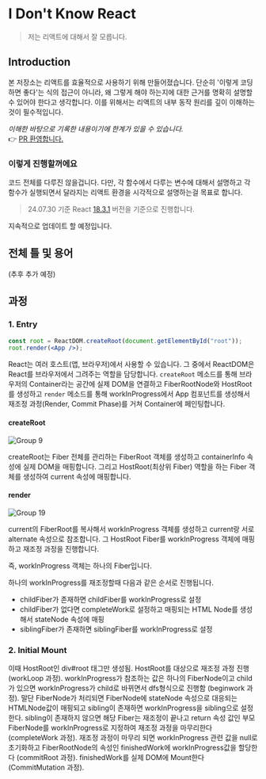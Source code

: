 # I Don't Know React

> 저는 리액트에 대해서 잘 모릅니다.

## Introduction

본 저장소는 리액트를 효율적으로 사용하기 위해 만들어졌습니다. 단순히 '이렇게 코딩하면 좋다'는 식의 접근이 아니라, 왜 그렇게 해야 하는지에 대한 근거를 명확히 설명할 수 있어야 한다고 생각합니다. 이를 위해서는 리액트의 내부 동작 원리를 깊이 이해하는 것이 필수적입니다.

_이해한 바탕으로 기록한 내용이기에 한계가 있을 수 있습니다._  
👉 [PR 환영합니다.](https://github.com/ChoiYongWon/I-Dont-Know-React/pulls)

### 이렇게 진행할꺼에요

코드 전체를 다루진 않을겁니다. 다만, 각 함수에서 다루는 변수에 대해서 설명하고 각 함수가 실행되면서 달라지는 리액트 환경을 시각적으로 설명하는걸 목표로 합니다.

> 24.07.30 기준 React [18.3.1](https://github.com/facebook/react/tree/v18.3.1) 버전을 기준으로 진행합니다.

지속적으로 업데이트 할 예정입니다.

## 전체 틀 및 용어

(추후 추가 예정)

## 과정

### 1. Entry

```jsx
const root = ReactDOM.createRoot(document.getElementById("root"));
root.render(<App />);
```

React는 여러 호스트(앱, 브라우저)에서 사용할 수 있습니다. 그 중에서 ReactDOM은 React를 브라우저에서 그려주는 역할을 담당합니다. `createRoot` 메소드를 통해 브라우저의 Container라는 공간에 실제 DOM을 연결하고 FiberRootNode와 HostRoot를 생성하고 `render` 메소드를 통해 workInProgress에서 App 컴포넌트를 생성해서 재조정 과정(Render, Commit Phase)를 거쳐 Container에 페인팅합니다.

#### createRoot

![Group 9](https://github.com/user-attachments/assets/b9f01ff9-2238-4c03-aa20-45e070997a04)


createRoot는 Fiber 전체를 관리하는 FiberRoot 객체를 생성하고 containerInfo 속성에 실제 DOM을 매핑합니다. 그리고 HostRoot(최상위 Fiber) 역할을 하는 Fiber 객체를 생성하여 current 속성에 매핑합니다. 

#### render

![Group 19](https://github.com/user-attachments/assets/fac89df7-5812-4fc8-94a0-848c3d5a1324)


current의 FiberRoot를 복사해서 workInProgress 객체를 생성하고 current랑 서로 alternate 속성으로 참조합니다. 그 HostRoot Fiber를 workInProgress 객체에 매핑하고 재조정 과정을 진행합니다.  

즉, workInProgress 객체는 하나의 Fiber입니다.  



하나의 workInProgress를 재조정할때 다음과 같은 순서로 진행됩니다.

- childFiber가 존재하면 childFiber를 workInProgress로 설정
- childFiber가 없다면 completeWork로 설정하고 매핑되는 HTML Node를 생성해서 stateNode 속성에 매핑
- siblingFiber가 존재하면 siblingFiber를 workInProgress로 설정



### 2. Initial Mount

 이때 HostRoot인 div#root 태그만 생성됨. HostRoot를 대상으로 재조정 과정 진행 (workLoop 과정). workInProgress가 참조하는 값은 하나의 FiberNode이고 child가 있으면 workInProgress가 child로 바뀌면서 dfs형식으로 진행함 (beginwork 과정). 말단 FiberNode가 처리되면 FiberNode에 stateNode 속성으로 대응되는 HTMLNode값이 매핑되고 sibling이 존재하면 workInProgress을 sibling으로 설정한다. sibling이 존재하지 않으면 해당 Fiber는 재조정이 끝나고 return 속성 값인 부모 FiberNode를 workInProgress로 지정하여 재조정 과정을 마무리한다 (completeWork 과정). 재조정 과정이 마무리 되면 workInProgress 관련 값을 null로 초기화하고 FiberRootNode의 속성인 finishedWork에 workInProgress값을 할당한다 (commitRoot 과정). finishedWork를 실제 DOM에 Mount한다 (CommitMutation 과정).
